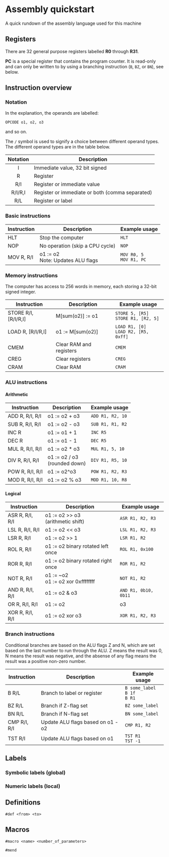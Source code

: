 # Assembly quickstart

A quick rundown of the assembly language used for this machine

## Registers

There are 32 general purpose registers labelled **R0** through **R31**.

**PC** is a special register that contains the program counter. It is read-only and can only be written to by using a branching instruction (`B`, `BZ`, or `BN`), see below.

## Instruction overview

### Notation

In the explanation, the operands are labelled:
```
OPCODE o1, o2, o3
```
and so on.

The `/` symbol is used to signify a choice between different operand types. The different operand types are in the table below.

Notation | Description
:---: | ---
I | Immediate value, 32 bit signed
R | Register
R/I | Register or immediate value
R/I/R,I | Register or immediate or both (comma separated)
R/L | Register or label

### Basic instructions

Instruction | Description | Example usage
--- | --- | ---
HLT | Stop the computer | `HLT`
NOP | No operation (skip a CPU cycle) | `NOP`
MOV R, R/I | o1 := o2<br>Note: Updates ALU flags | `MOV R0, 5`<br>`MOV R1, PC`

### Memory instructions

The computer has access to 256 words in memory, each storing a 32-bit signed integer.

Instruction | Description | Example usage
--- | --- | ---
STORE R/I, [R/I/R,I] | M[sum(o2)] := o1 | `STORE 5, [R5]`<br>`STORE R1, [R2, 5]`|<br>`STORE PC, [0]`
LOAD R, [R/I/R,I] | o1 := M[sum(o2)] | `LOAD R1, [0]`<br>`LOAD R2, [R5, 0xff]`
CMEM | Clear RAM and registers | `CMEM`
CREG | Clear registers | `CREG`
CRAM | Clear RAM | `CRAM`

### ALU instructions

#### Arithmetic

Instruction | Description | Example usage
--- | --- | ---
ADD R, R/I, R/I | o1 := o2 + o3 | `ADD R1, R2, 10`
SUB R, R/I, R/I | o1 := o2 - o3 | `SUB R1, R1, R2`
INC R | o1 := o1 + 1 | `INC R5`
DEC R | o1 := o1 - 1 | `DEC R5`
MUL R, R/I, R/I | o1 := o2 * o3 | `MUL R1, 5, 10`
DIV R, R/I, R/I | o1 := o2 / o3<br>(rounded down) | `DIV R1, R5, 10`
POW R, R/I, R/I | o1 := o2^o3 | `POW R1, R2, R3`
MOD R, R/I, R/I | o1 := o2 % o3 | `MOD R1, 10, R8`

#### Logical

Instruction | Description | Example usage
--- | --- | ---
ASR R, R/I, R/I | o1 := o2 >> o3<br>(arithmetic shift) | `ASR R1, R2, R3`
LSL R, R/I, R/I | o1 := o2 << o3 | `LSL R1, R2, R3`
LSR R, R/I | o1 := o2 >> 1 | `LSR R1, R2`
ROL R, R/I | o1 := o2 binary rotated left once | `ROL R1, 0x100`
ROR R, R/I | o1 := o2 binary rotated right once | `ROR R1, R2`
NOT R, R/I | o1 := ~o2<br>o1 := o2 xor 0xffffffff | `NOT R1, R2`
AND R, R/I, R/I | o1 := o2 & o3 | `AND R1, 0b10, 0b11`
OR R, R/I, R/I | o1 := o2 | o3 | `OR R1, R2, R3`
XOR R, R/I, R/I | o1 := o2 xor o3 | `XOR R1, R2, R3`

### Branch instructions

Conditional branches are based on the ALU flags Z and N, which are set based on the last number to run through the ALU. Z means the result was 0, N means the result was negative, and the absense of any flag means the result was a positive non-zero number.

Instruction | Description | Example usage
--- | --- | ---
B R/L | Branch to label or register | `B some_label`<br>`B 1f`<br>`B R1`
BZ R/L | Branch if Z-flag set | `BZ some_label`
BN R/L | Branch if N-flag set | `BN some_label`
CMP R/I, R/I | Update ALU flags based on o1 - o2 | `CMP R1, R2`
TST R/I | Update ALU flags based on o1 | `TST R1`<br>`TST -1`

## Labels

### Symbolic labels (global)

### Numeric labels (local)

## Definitions

`#def <from> <to>`

## Macros

`#macro <name> <number_of_parameters>`

`#mend`

